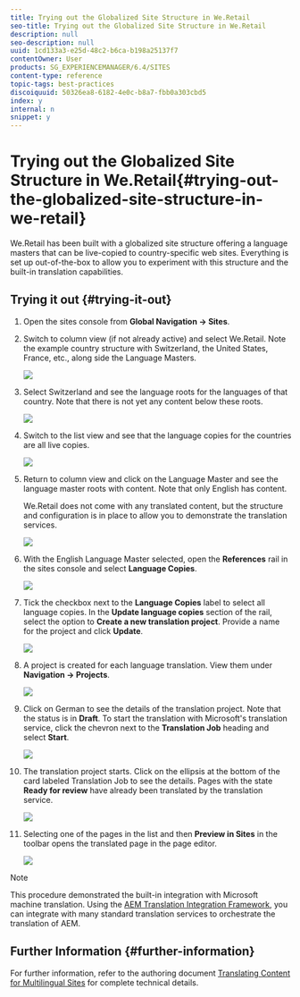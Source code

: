 ```yaml
---
title: Trying out the Globalized Site Structure in We.Retail
seo-title: Trying out the Globalized Site Structure in We.Retail
description: null
seo-description: null
uuid: 1cd133a3-e25d-48c2-b6ca-b198a25137f7
contentOwner: User
products: SG_EXPERIENCEMANAGER/6.4/SITES
content-type: reference
topic-tags: best-practices
discoiquuid: 50326ea8-6182-4e0c-b8a7-fbb0a303cbd5
index: y
internal: n
snippet: y
---
```


# Trying out the Globalized Site Structure in We.Retail{#trying-out-the-globalized-site-structure-in-we-retail}

We.Retail has been built with a globalized site structure offering a language masters that can be live-copied to country-specific web sites. Everything is set up out-of-the-box to allow you to experiment with this structure and the built-in translation capabilities.

## Trying it out {#trying-it-out}

1. Open the sites console from **Global Navigation -&gt; Sites**.
1. Switch to column view (if not already active) and select We.Retail. Note the example country structure with Switzerland, the United States, France, etc., along side the Language Masters.

   ![](assets/chlimage_1-87.png)

1. Select Switzerland and see the language roots for the languages of that country. Note that there is not yet any content below these roots.

   ![](assets/chlimage_1-88.png)

1. Switch to the list view and see that the language copies for the countries are all live copies.

   ![](assets/chlimage_1-89.png)

1. Return to column view and click on the Language Master and see the language master roots with content. Note that only English has content.

   We.Retail does not come with any translated content, but the structure and configuration is in place to allow you to demonstrate the translation services.

   ![](assets/chlimage_1-90.png)

1. With the English Language Master selected, open the **References** rail in the sites console and select **Language Copies**.

   ![](assets/chlimage_1-91.png)

1. Tick the checkbox next to the **Language Copies** label to select all language copies. In the **Update language copies** section of the rail, select the option to **Create a new translation project**. Provide a name for the project and click **Update**.

   ![](assets/chlimage_1-92.png)

1. A project is created for each language translation. View them under **Navigation -&gt; Projects**.

   ![](assets/chlimage_1-93.png)

1. Click on German to see the details of the translation project. Note that the status is in **Draft**. To start the translation with Microsoft's translation service, click the chevron next to the **Translation Job** heading and select **Start**.

   ![](assets/chlimage_1-94.png)

1. The translation project starts. Click on the ellipsis at the bottom of the card labeled Translation Job to see the details. Pages with the state **Ready for review** have already been translated by the translation service.

   ![](assets/chlimage_1-95.png)

1. Selecting one of the pages in the list and then **Preview in Sites** in the toolbar opens the translated page in the page editor.

   ![](assets/chlimage_1-96.png)

>[!NOTE]
>
>This procedure demonstrated the built-in integration with Microsoft machine translation. Using the [AEM Translation Integration Framework](../../../sites/administering/using/translation.md), you can integrate with many standard translation services to orchestrate the translation of AEM.

## Further Information {#further-information}

For further information, refer to the authoring document [Translating Content for Multilingual Sites](../../../sites/administering/using/translation.md) for complete technical details.
